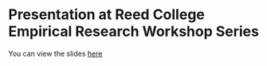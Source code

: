 # Presentation at Reed College Empirical Research Workshop Series

You can view the slides [here](https://raw.githack.com/grantmcdermott/reed-erws/master/slides.html)
